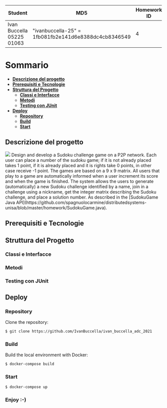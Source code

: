 | Student                   | MD5                                                  | Homework ID | Project     |
| ------------------------- | ---------------------------------------------------- | ----------- | ----------- |
| Ivan Buccella 05225 01063 | "ivanbuccella-25" = 1fb081fb2e141d6e8388dc4cb8346549 | 4           | Sudoku Game |

# Sommario

- **[Descrizione del progetto](#descrizione-del-progetto)**
- **[Prerequisiti e Tecnologie](#prerequisiti-e-tecnologie)**
- **[Struttura del Progetto](#struttura-del-progetto)**
  - **[Classi e Interfacce](#classi-e-interfacce)**
  - **[Metodi](#metodi)**
  - **[Testing con JUnit](#testing-con-junit)**
- **[Deploy](#deploy)**
  - **[Repository](#repository)**
  - **[Build](#build)**
  - **[Start](#start)**

## Descrizione del progetto

<img src="https://upload.wikimedia.org/wikipedia/commons/thumb/f/ff/Sudoku-by-L2G-20050714.svg/220px-Sudoku-by-L2G-20050714.svg.png"/>
Design and develop a Sudoku challenge game on a P2P network. Each user can place a number of the sudoku game; if it is not already placed takes 1 point, if it is already placed and it is rights take 0 points, in other case receive -1 point. The games are based on a 9 x 9 matrix. All users that play to a game are automatically informed when a user increment its score and when the game is finished. The system allows the users to generate (automatically) a new Sudoku challenge identified by a name, join in a challenge using a nickname, get the integer matrix describing the Sudoku challenge, and place a solution number. As described in the [SudokuGame Java API](https://github.com/spagnuolocarmine/distributedsystems-unisa/blob/master/homework/SudokuGame.java).

## Prerequisiti e Tecnologie

## Struttura del Progetto

### Classi e Interfacce

### Metodi

### Testing con JUnit

## Deploy

### Repository

Clone the repository:

```sh
$ git clone https://github.com/IvanBuccella/ivan_buccella_adc_2021
```

### Build

Build the local environment with Docker:

```sh
$ docker-compose build
```

### Start

```sh
$ docker-compose up
```

### Enjoy :-)
